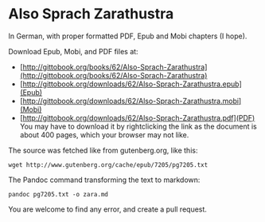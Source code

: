 # Also Sprach Zarathustra

In German, with proper formatted PDF, Epub and Mobi chapters (I hope). 

Download Epub, Mobi, and PDF files at:

* [http://gittobook.org/books/62/Also-Sprach-Zarathustra](http://gittobook.org/books/62/Also-Sprach-Zarathustra)
* [http://gittobook.org/downloads/62/Also-Sprach-Zarathustra.epub](Epub)
* [http://gittobook.org/downloads/62/Also-Sprach-Zarathustra.mobi](Mobi)
* [http://gittobook.org/downloads/62/Also-Sprach-Zarathustra.pdf](PDF) You may have to download it by rightclicking the link as the document is about 400 pages, which your browser may not like.

The source was fetched like from gutenberg.org, like this:

    wget http://www.gutenberg.org/cache/epub/7205/pg7205.txt

The Pandoc command transforming the text to markdown: 

    pandoc pg7205.txt -o zara.md

You are welcome to find any error, and create a pull request. 

